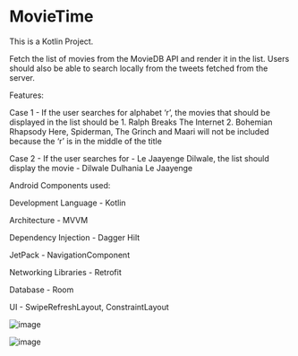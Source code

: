 # MovieTime

This is a Kotlin Project.

Fetch the list of movies from the MovieDB API and render it in the list. Users should also be able to search locally from the tweets fetched from the server.


Features:

Case 1 - If the user searches for alphabet ‘r’, the movies that should be displayed in the list should be 1. Ralph Breaks The Internet 2. Bohemian Rhapsody Here, Spiderman, The Grinch and Maari will not be included because the ‘r’ is in the middle of the title

Case 2 - If the user searches for - Le Jaayenge Dilwale, the list should display the movie - Dilwale Dulhania Le Jaayenge

Android Components used:

Development Language - Kotlin

Architecture - MVVM

Dependency Injection - Dagger Hilt

JetPack - NavigationComponent

Networking Libraries - Retrofit

Database - Room

UI - SwipeRefreshLayout, ConstraintLayout

![image](https://user-images.githubusercontent.com/16866972/100124837-2711f500-2ea2-11eb-8a61-a63141dec752.png)

![image](https://user-images.githubusercontent.com/16866972/100124928-3d1fb580-2ea2-11eb-94cf-8af1ebe03355.png)

